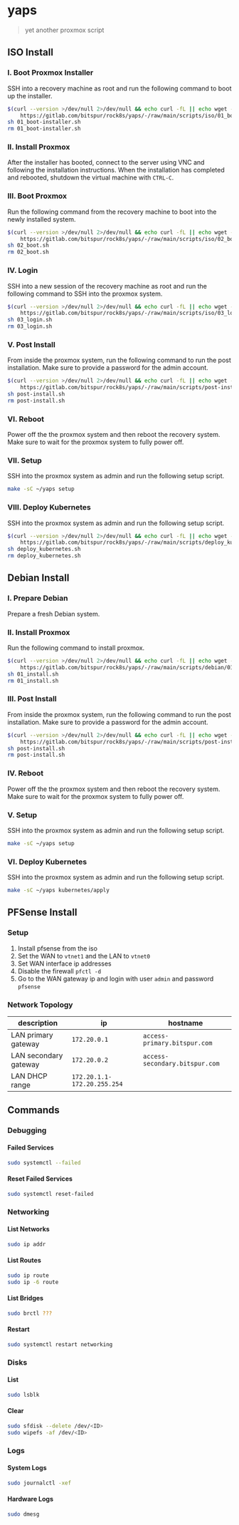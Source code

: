 # yaps

> yet another proxmox script

## ISO Install

### I. Boot Proxmox Installer

SSH into a recovery machine as root and run the following command to boot up the installer.

```sh
$(curl --version >/dev/null 2>/dev/null && echo curl -fL || echo wget --content-on-error -O-) \
    https://gitlab.com/bitspur/rock8s/yaps/-/raw/main/scripts/iso/01_boot-installer.sh 2>/dev/null > 01_boot-installer.sh
sh 01_boot-installer.sh
rm 01_boot-installer.sh
```

### II. Install Proxmox

After the installer has booted, connect to the server using VNC and following the installation
instructions. When the installation has completed and rebooted, shutdown the virtual machine with `CTRL-C`.

### III. Boot Proxmox

Run the following command from the recovery machine to boot into the newly installed system.

```sh
$(curl --version >/dev/null 2>/dev/null && echo curl -fL || echo wget --content-on-error -O-) \
    https://gitlab.com/bitspur/rock8s/yaps/-/raw/main/scripts/iso/02_boot.sh > 02_boot.sh
sh 02_boot.sh
rm 02_boot.sh
```

### IV. Login

SSH into a new session of the recovery machine as root and run the following command to SSH into the proxmox system.

```sh
$(curl --version >/dev/null 2>/dev/null && echo curl -fL || echo wget --content-on-error -O-) \
    https://gitlab.com/bitspur/rock8s/yaps/-/raw/main/scripts/iso/03_login.sh > 03_login.sh
sh 03_login.sh
rm 03_login.sh
```

### V. Post Install

From inside the proxmox system, run the following command to run the post installation. Make
sure to provide a password for the admin account.

```sh
$(curl --version >/dev/null 2>/dev/null && echo curl -fL || echo wget --content-on-error -O-) \
    https://gitlab.com/bitspur/rock8s/yaps/-/raw/main/scripts/post-install.sh > post-install.sh
sh post-install.sh
rm post-install.sh
```

### VI. Reboot

Power off the the proxmox system and then reboot the recovery system. Make sure to wait for the
proxmox system to fully power off.

### VII. Setup

SSH into the proxmox system as admin and run the following setup script.

```sh
make -sC ~/yaps setup
```

### VIII. Deploy Kubernetes

SSH into the proxmox system as admin and run the following setup script.

```sh
$(curl --version >/dev/null 2>/dev/null && echo curl -fL || echo wget --content-on-error -O-) \
    https://gitlab.com/bitspur/rock8s/yaps/-/raw/main/scripts/deploy_kubernetes.sh > deploy_kubernetes.sh
sh deploy_kubernetes.sh
rm deploy_kubernetes.sh
```

## Debian Install

### I. Prepare Debian

Prepare a fresh Debian system.

### II. Install Proxmox

Run the following command to install proxmox.

```sh
$(curl --version >/dev/null 2>/dev/null && echo curl -fL || echo wget --content-on-error -O-) \
    https://gitlab.com/bitspur/rock8s/yaps/-/raw/main/scripts/debian/01_install.sh > 01_install.sh
sh 01_install.sh
rm 01_install.sh
```

### III. Post Install

From inside the proxmox system, run the following command to run the post installation. Make
sure to provide a password for the admin account.

```sh
$(curl --version >/dev/null 2>/dev/null && echo curl -fL || echo wget --content-on-error -O-) \
    https://gitlab.com/bitspur/rock8s/yaps/-/raw/main/scripts/post-install.sh > post-install.sh
sh post-install.sh
rm post-install.sh
```

### IV. Reboot

Power off the the proxmox system and then reboot the recovery system. Make sure to wait for the
proxmox system to fully power off.

### V. Setup

SSH into the proxmox system as admin and run the following setup script.

```sh
make -sC ~/yaps setup
```

### VI. Deploy Kubernetes

SSH into the proxmox system as admin and run the following setup script.

```sh
make -sC ~/yaps kubernetes/apply
```

## PFSense Install

### Setup

1. Install pfsense from the iso
2. Set the WAN to `vtnet1` and the LAN to `vtnet0`
3. Set WAN interface ip addresses
4. Disable the firewall `pfctl -d`
5. Go to the WAN gateway ip and login with user `admin` and password `pfsense`

### Network Topology

| description           | ip                          | hostname                       |
| --------------------- | --------------------------- | ------------------------------ |
| LAN primary gateway   | `172.20.0.1`                | `access-primary.bitspur.com`   |
| LAN secondary gateway | `172.20.0.2`                | `access-secondary.bitspur.com` |
| LAN DHCP range        | `172.20.1.1-172.20.255.254` |                                |

## Commands

### Debugging

#### Failed Services

```sh
sudo systemctl --failed
```

#### Reset Failed Services

```sh
sudo systemctl reset-failed
```

### Networking

#### List Networks

```sh
sudo ip addr
```

#### List Routes

```sh
sudo ip route
sudo ip -6 route
```

#### List Bridges

```sh
sudo brctl ???
```

#### Restart

```sh
sudo systemctl restart networking
```

### Disks

#### List

```sh
sudo lsblk
```

#### Clear

```sh
sudo sfdisk --delete /dev/<ID>
sudo wipefs -af /dev/<ID>
```

### Logs

#### System Logs

```sh
sudo journalctl -xef
```

#### Hardware Logs

```sh
sudo dmesg
```

